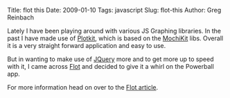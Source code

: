 Title: flot this
Date: 2009-01-10
Tags: javascript
Slug: flot-this
Author: Greg Reinbach

Lately I have been playing around with various JS Graphing libraries. In the past I have made use of <a href="http://www.liquidx.net/plotkit/">Plotkit</a>, which is based on the <a href="http://www.mochikit.com/">MochiKit</a> libs. Overall it is a very straight forward application and easy to use. 

But in wanting to make use of <a href="http://jquery.com/">JQuery</a> more and to get more up to speed with it, I came across <a href="http://code.google.com/p/flot/">Flot</a> and decided to give it a whirl on the Powerball app. 

For more information head on over to the <a href="http://python.reinbach.com/cms/flot/">Flot article</a>.
